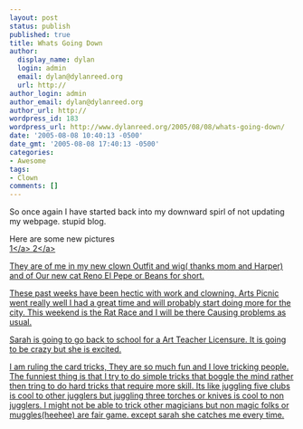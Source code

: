 ```yaml
---
layout: post
status: publish
published: true
title: Whats Going Down
author:
  display_name: dylan
  login: admin
  email: dylan@dylanreed.org
  url: http://
author_login: admin
author_email: dylan@dylanreed.org
author_url: http://
wordpress_id: 183
wordpress_url: http://www.dylanreed.org/2005/08/08/whats-going-down/
date: '2005-08-08 10:40:13 -0500'
date_gmt: '2005-08-08 17:40:13 -0500'
categories:
- Awesome
tags:
- Clown
comments: []
---
```

<p>So once again I have started back into my downward spirl of not updating my webpage. stupid blog.</p>
<p>Here are some new pictures<br />
<a href="http:&#47;&#47;dylanreed.org&#47;media&#47;album08&#47;IMG_10051">1<&#47;a> <a href="http:&#47;&#47;dylanreed.org&#47;media&#47;album08&#47;IMG_10061">2<&#47;a></p>
<p>They are of me in my new clown Outfit and wig( thanks mom and Harper) and of Our new cat Reno El Pepe or Beans for short. </p>
<p>These past weeks have been hectic with work and  clowning. Arts Picnic went really well I had a great time and will probably start doing more for the city. This weekend is the Rat Race and I will be there Causing problems as usual. </p>
<p>Sarah is going to go back to school for a Art Teacher Licensure. It is going to be crazy but she is excited.</p>
<p>I am ruling the card tricks, They are so much fun and I love tricking people. The funniest thing is that I try to do simple tricks that boggle the mind rather then tring to do hard tricks that require more skill. Its like juggling five clubs is cool to other jugglers but juggling three torches or knives is cool to non jugglers. I might not be able to trick other magicians but non magic folks or muggles(heehee) are fair game. except sarah she catches me every time.</p>
